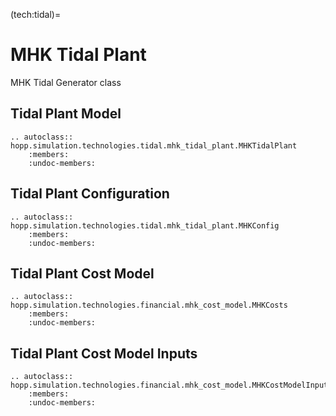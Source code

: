 (tech:tidal)=
# MHK Tidal Plant

MHK Tidal Generator class

## Tidal Plant Model

```{eval-rst}
.. autoclass:: hopp.simulation.technologies.tidal.mhk_tidal_plant.MHKTidalPlant
    :members:
    :undoc-members:
```

## Tidal Plant Configuration

```{eval-rst}
.. autoclass:: hopp.simulation.technologies.tidal.mhk_tidal_plant.MHKConfig
    :members:
    :undoc-members:
```

## Tidal Plant Cost Model

```{eval-rst}
.. autoclass:: hopp.simulation.technologies.financial.mhk_cost_model.MHKCosts
    :members:
    :undoc-members:
```

## Tidal Plant Cost Model Inputs

```{eval-rst}
.. autoclass:: hopp.simulation.technologies.financial.mhk_cost_model.MHKCostModelInputs
    :members:
    :undoc-members:
```
